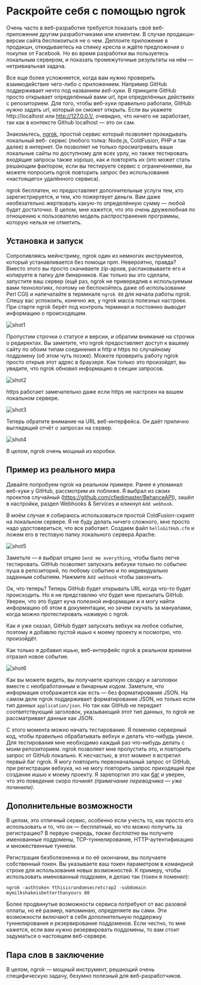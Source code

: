 # Раскройте себя с помощью ngrok

Очень часто в веб-разработке требуется показать своё веб-приложение другим
разработчиками или клиентам. В случае продакшн-версии сайта беспокоиться не о
чем. Деплоите приложение в продакшн, откидываетесь на спинку кресла и ждёте
предложения о покупке от Facebook. Но во время разработки вы пользуетесь локальным
сервером, и показать промежуточные результаты на нём — нетривиальная задача.

Все еще более усложняется, когда вам нужно проверить взаимодействие чего-либо с 
приложением.  Например GitHub поддерживает нечто под названием _веб-хуки_. В принципе
GitHub просто открывает определённый вами url, при определённых действиях с репозиторием. 
Для того, чтобы веб-хуки правильно работали, GitHub нужно задать url, который он сможет 
открыть. Если вы укажете http://localhost или http://127.0.0.1/, очевидно, что ничего 
не заработает, так как в контексте Github localhost — это он сам.

Знакомьтесь, [ngrok][2], простой сервис который позволяет прокидывать локальный веб-
сервис (любого толка: Node.js, ColdFusion, PHP и так далее) в интернет. Он
позволяет не только просматривать ваши локальные сайты по доступному для всех урлу,
но также тестировать входящие запросы также хорошо, как и повторять их (это может
стать решающим фактором, если вы тестируете сервис с ограничениями, вы можете
попросить ngrok повторить запрос без использования «настоящего» удалённого сервиса).

ngrok бесплатен, но предоставляет дополнительные услуги тем, кто зарегистрируется, 
и тем, кто пожертвует деньги. Вам даже необязательно жертвовать какую-то определённую сумму — 
любой будет достаточно. В целом, мне кажется, что это *очень* дружелюбная по отношению к 
пользователю модель распространения программы, которую нельзя не отметить.


## Установка и запуск

Сопротивляясь мейнстриму, ngrok один из немногих инструментов, который устанавливается без помощи npm. Невероятно, правда? Вместо этого вы просто скачиваете zip-архив, распаковываете его и копируете в папку для бинарников. Как только вы это сделали, запустите ваш сервер (ещё раз, ngrok не привередлив к используемым вами технологиях, поэтому не беспокойтесь даже об использовании Perl CGI) и напечатайте в терминале `ngrok 80` для начала работы ngrok. Спешу вас успокоить, конечно же, у ngrok масса полезных настроек. При старте ngrok берёт под контроль терминал и постоянно выводит информацию о происходящем.

![shot1][3]

Пропустим строчки о статусе и версии, и обратим внимание на строчки о редиректах. Вы
заметите, что ngrok предоставляет доступ к вашему сайту по обоим типам соединения и
http и https по случайному поддомену (об этом чуть позже). Можете проверить работу
ngrok просто открыв этот адрес в браузере. Как только это произойдет, вы увидите, что
ngrok обновил информацию в секции запросов.

![shot2][4]

https работает замечательно даже если https не настроен на вашем локальном сервере.

![shot3][5]

Теперь обратите внимание на URL веб-интерфейса. Он даёт прилично выглядящий отчёт о
запросах на сервер.

![shot4][6]

В целом, ngrok очень мощный из коробки.


## Пример из реального мира

Давайте попробуем ngrok на реальном примере. Ранее я упоминал веб-хуки у GitHub,
рассмотрим их поближе. Я выбрал из своих проектов случайный
(<https://github.com/cfjedimaster/BehanceAPI>), зашёл в настройки, раздел Webhooks &
Services и кликнул `Add webhook`.

В моём случае я собираюсь использоваться простой ColdFusion-скрипт на локальном сервере. 
Я не буду делать ничего сложного, мне просто надо удостовериться, что все работает. 
Создаем файл `helloGitHub.cfm` и ложем его в тестовую папку локального сервера Apache.

![shot5][7]

Заметьте — я выбрал опцию `Send me everything`, чтобы было легче тестировать. GitHub 
позволяет запускать вебхуки только по событию пуша в репозиторий, по любому событию 
и по индивидуально заданным событиям. Нажмите `Add webhook` чтобы закончить.

Ок, что теперь? Теперь GitHub будет открывать URL когда что-то будет происходить. Но я
не представляю _что_ будет мне присылать GitHub. Уверен, что это будет куча полезной
информации и я могу найти информацию об этом в документации, но зачем скучать за
мануалами, когда можно протестировать наживую с ngrok.

Как я уже сказал, GitHub будет запускать вебхук на любое событие, поэтому я добавлю
пустой ишью к моему проекту и посмотрю, что произойдёт.

Как только я добавил ишью, веб-интерфейс ngrok в реальном времени отразил
новое событие.

![shot6][8]

Как вы можете видеть, вы получаете краткую сводку и заголовки вместе с
необработанным и бинарным кодом. Заметьте, что информация отображается как есть — без
форматирования JSON. На самом деле ngrok поддерживает форматирование JSON, но
только если тип данных `application/json`. Но так как GitHub не передает соответствующий 
заголовок, указывающий этот тип данных, то ngrok не рассматривает данные как JSON.

С этого момента можно начать тестирование. Я поменяю серверный код, чтобы правильно
обрабатывать вебхук и делать что-нибудь умное. Для тестирования мне необходимо каждый
раз что-нибудь делать с моим репозиторием. ngrok позволяет мне пропустить это, и
повторить запрос от GitHub локально. К несчастью, в этот момент я встретил 
первый баг ngrok. Я могу повторить первоначальный запрос от GitHub, при регистрации
вебхука, но не могу повторить запрос приходящий при создании ишью к моему проекту. Я
зарепортил это как [баг][9] и уверен, что это поведение скоро починят 
*(примечание переводчика — уже починили)*.

## Дополнительные возможности

В целом, это отличный сервис, особенно если учесть то, как просто его использовать и то, 
что он — бесплатный, но что можно получить за регистрацию? В первую очередь, _также
бесплатно_ вы получите именованные поддомены, TCP-туннелирование, HTTP-аутентификацию
и множественные туннели.

Регистрация безболезненна и по её окончании, вы получаете собственный токен. Вы
указываете ваш токен параметром в командной строке для использования новых
возможностей. К примеру, чтобы использовать именованный поддомен, я делаю так (токен я
поменял):

    ngrok -authtoken Ythisisrandomsecretcrap2 -subdomain mymilkshakeisbetterthanyours 80

Более продвинутые возможности сервиса потребуют от вас разовой оплаты, но её размер,
напоминаю, определяете вы сами. Эти возможности включают в себя дополнительную
поддержку туннелирования и резервирование поддоменов. Если честно, то мне кажется,
если вам нужно резервировать поддомены, то вам стоит задуматься о настоящем веб-сервере.


## Пара слов в заключение

В целом, ngrok — мощный инструмент, решающий очень специфическую задачу, безумно полезный
для веб-разработчиков.


 [1]: http://flippinawesome.org/authors/raymond-camden
 [2]: http://ngrok.com
 [3]: img/shot1.png
 [4]: img/shot2.png
 [5]: img/shot3.png
 [6]: img/shot4.png
 [7]: img/shot5.png
 [8]: img/shot6.png
 [9]: https://github.com/inconshreveable/ngrok/issues/118
